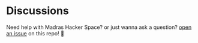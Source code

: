 # Discussions
Need help with Madras Hacker Space? or just wanna ask a question? [open an issue](https://github.com/madrashackerspace/discussions/issues) on this repo! 💬 

